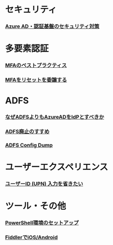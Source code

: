 # セキュリティ
### [Azure AD・認証基盤のセキュリティ対策](Security/Secure-AzureAD.md)  
# 多要素認証  
### [MFAのベストプラクティス](MFA/MFA-Best-Practice.md)
### [MFAをリセットを委譲する](MFA/Delegate-MFA-Reset.md)

# ADFS  
### [なぜADFSよりもAzureADをIdPとすべきか](ADFS/Why-AzureAD.md)
### [ADFS廃止のすすめ](ADFS/Goodbye-ADFS.md)
### [ADFS Config Dump](ADFS/ADFS-Config-Dump.md)

# ユーザーエクスペリエンス
### [ユーザーID (UPN) 入力を省きたい](UX/HRD-Acceleration.md)

# ツール・その他
### [PowerShell環境のセットアップ](Tools/Powershell-Setup.md)
### [FiddlerでiOS/Android](Tools/Fiddler-Mobile.md)